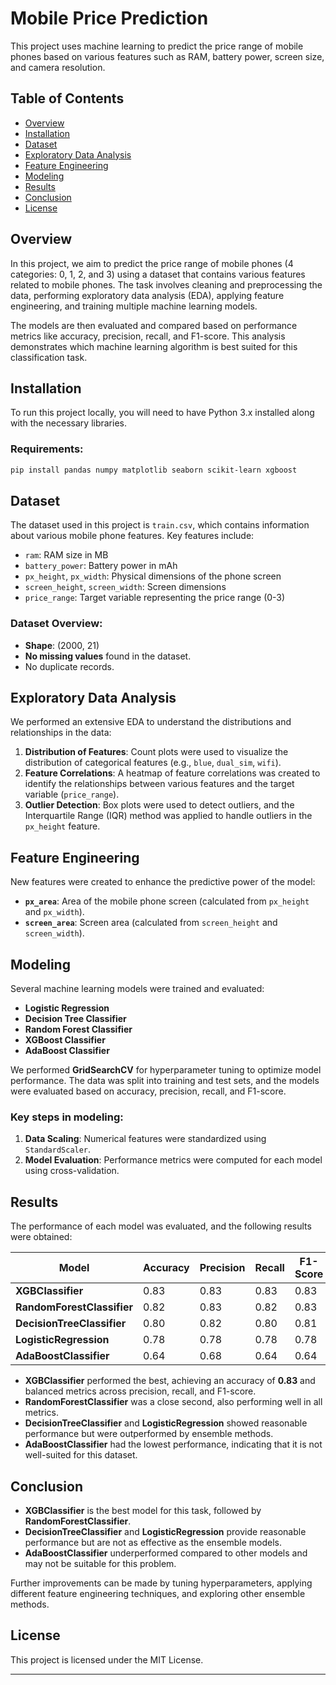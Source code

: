 # Mobile Price Prediction

This project uses machine learning to predict the price range of mobile phones based on various features such as RAM, battery power, screen size, and camera resolution.

## Table of Contents
- [Overview](#overview)
- [Installation](#installation)
- [Dataset](#dataset)
- [Exploratory Data Analysis](#exploratory-data-analysis)
- [Feature Engineering](#feature-engineering)
- [Modeling](#modeling)
- [Results](#results)
- [Conclusion](#conclusion)
- [License](#license)

## Overview

In this project, we aim to predict the price range of mobile phones (4 categories: 0, 1, 2, and 3) using a dataset that contains various features related to mobile phones. The task involves cleaning and preprocessing the data, performing exploratory data analysis (EDA), applying feature engineering, and training multiple machine learning models.

The models are then evaluated and compared based on performance metrics like accuracy, precision, recall, and F1-score. This analysis demonstrates which machine learning algorithm is best suited for this classification task.

## Installation

To run this project locally, you will need to have Python 3.x installed along with the necessary libraries.

### Requirements:
```bash
pip install pandas numpy matplotlib seaborn scikit-learn xgboost
```

## Dataset

The dataset used in this project is `train.csv`, which contains information about various mobile phone features. Key features include:
- `ram`: RAM size in MB
- `battery_power`: Battery power in mAh
- `px_height`, `px_width`: Physical dimensions of the phone screen
- `screen_height`, `screen_width`: Screen dimensions
- `price_range`: Target variable representing the price range (0-3)

### Dataset Overview:
- **Shape**: (2000, 21)
- **No missing values** found in the dataset.
- No duplicate records.

## Exploratory Data Analysis

We performed an extensive EDA to understand the distributions and relationships in the data:
1. **Distribution of Features**: Count plots were used to visualize the distribution of categorical features (e.g., `blue`, `dual_sim`, `wifi`).
2. **Feature Correlations**: A heatmap of feature correlations was created to identify the relationships between various features and the target variable (`price_range`).
3. **Outlier Detection**: Box plots were used to detect outliers, and the Interquartile Range (IQR) method was applied to handle outliers in the `px_height` feature.

## Feature Engineering

New features were created to enhance the predictive power of the model:
- **`px_area`**: Area of the mobile phone screen (calculated from `px_height` and `px_width`).
- **`screen_area`**: Screen area (calculated from `screen_height` and `screen_width`).

## Modeling

Several machine learning models were trained and evaluated:
- **Logistic Regression**
- **Decision Tree Classifier**
- **Random Forest Classifier**
- **XGBoost Classifier**
- **AdaBoost Classifier**

We performed **GridSearchCV** for hyperparameter tuning to optimize model performance. The data was split into training and test sets, and the models were evaluated based on accuracy, precision, recall, and F1-score.

### Key steps in modeling:
1. **Data Scaling**: Numerical features were standardized using `StandardScaler`.
2. **Model Evaluation**: Performance metrics were computed for each model using cross-validation.

## Results

The performance of each model was evaluated, and the following results were obtained:

| Model                 | Accuracy | Precision | Recall | F1-Score |
|-----------------------|----------|-----------|--------|----------|
| **XGBClassifier**      | 0.83     | 0.83      | 0.83   | 0.83     |
| **RandomForestClassifier** | 0.82     | 0.83      | 0.82   | 0.83     |
| **DecisionTreeClassifier** | 0.80     | 0.82      | 0.80   | 0.81     |
| **LogisticRegression** | 0.78     | 0.78      | 0.78   | 0.78     |
| **AdaBoostClassifier** | 0.64     | 0.68      | 0.64   | 0.64     |

- **XGBClassifier** performed the best, achieving an accuracy of **0.83** and balanced metrics across precision, recall, and F1-score.
- **RandomForestClassifier** was a close second, also performing well in all metrics.
- **DecisionTreeClassifier** and **LogisticRegression** showed reasonable performance but were outperformed by ensemble methods.
- **AdaBoostClassifier** had the lowest performance, indicating that it is not well-suited for this dataset.

## Conclusion

- **XGBClassifier** is the best model for this task, followed by **RandomForestClassifier**.
- **DecisionTreeClassifier** and **LogisticRegression** provide reasonable performance but are not as effective as the ensemble models.
- **AdaBoostClassifier** underperformed compared to other models and may not be suitable for this problem.

Further improvements can be made by tuning hyperparameters, applying different feature engineering techniques, and exploring other ensemble methods.

## License

This project is licensed under the MIT License.

---

